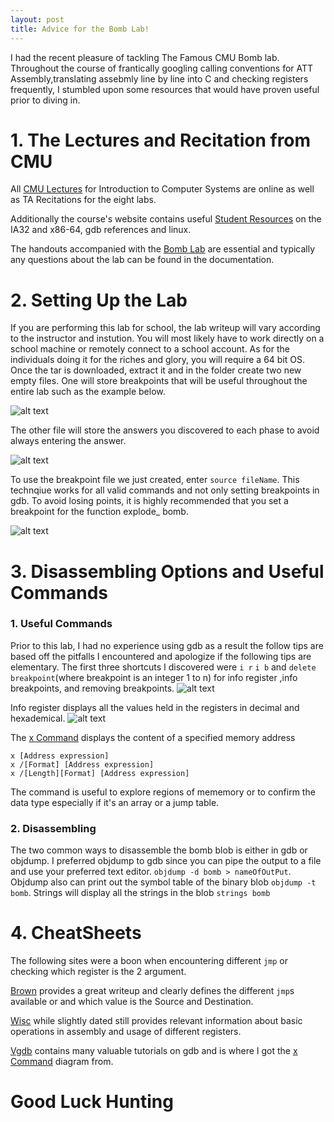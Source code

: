 ```yaml
---
layout: post
title: Advice for the Bomb Lab!
---
```

 I had the recent pleasure of tackling The Famous CMU Bomb lab. Throughout the course of frantically googling calling conventions for ATT Assembly,translating assebmly line by line into C and checking registers frequently, I stumbled upon some resources that would have proven useful prior to diving in.

# 1. The Lectures and Recitation from CMU
 All [CMU Lectures] for Introduction to Computer Systems  are online as well as TA Recitations for the eight labs.
 
 [CMU Lectures]:https://scs.hosted.panopto.com/Panopto/Pages/Sessions/List.aspx#folderID=%22b96d90ae-9871-4fae-91e2-b1627b43e25e%22&page=1 
 
 Additionally the course's website contains useful [Student Resources] on the IA32 and x86-64, gdb references and linux.
 
 [Student Resources]:http://csapp.cs.cmu.edu/3e/students.html
 
 The handouts accompanied with the [Bomb Lab] are essential and typically any questions about the lab can be found in the documentation.

[Bomb Lab]:http://csapp.cs.cmu.edu/3e/labs.html

# 2. Setting Up the Lab
If you are performing this lab for school, the lab writeup will vary according to the instructor and instution. You will most likely have to work directly on a school machine or remotely connect to a school account. As for the individuals doing it for the riches and glory, you will require a 64 bit OS. Once the tar is downloaded, extract it and in the folder create two new empty files. One will store  breakpoints that will be useful throughout the entire lab such as the example below.

![alt text][break]

The other file will store the answers you discovered to each phase to avoid always entering the answer.

![alt text][answer]

To use the breakpoint file we just created, enter `source fileName`. This technqiue works for all valid commands and not only setting breakpoints  in gdb. To avoid losing points, it is highly recommended that you set a breakpoint for the function explode_ bomb. 

![alt text][source]

# 3. Disassembling Options and Useful Commands

### 1. Useful Commands
Prior to this lab, I had no experience using gdb as a result the follow tips are based off the pitfalls I encountered and apologize if the following tips are elementary.  The first three shortcuts  I discovered were `i r`  `i b` and `delete breakpoint`(where breakpoint is an integer 1 to n)  for info register ,info breakpoints, and removing breakpoints.
![alt text][ib]

Info register displays all the values held in the registers  in decimal and hexademical.
![alt text][ir]

The [x Command] displays the content of a specified memory address
```
x [Address expression]
x /[Format] [Address expression]
x /[Length][Format] [Address expression]
```
The command is useful to explore regions of mememory or to confirm the data type especially if it's an array or a jump table.
### 2. Disassembling
The two common ways to disassemble the bomb blob is either in gdb or objdump. I preferred objdump to gdb since you can pipe the output to a file and use your preferred text editor. `objdump -d bomb > nameOfOutPut`. Objdump also can print out the symbol table of the binary blob  `objdump -t bomb`. Strings will display all the strings in the blob  `strings bomb`


# 4. CheatSheets
The following sites were a boon when encountering different `jmp` or checking which register is the 2 argument.

[Brown] provides a great writeup and clearly defines the different `jmp`s available or and which value is the Source and Destination.

[Wisc] while slightly dated still provides relevant information about basic operations in assembly and usage of different registers.

[Vgdb] contains many valuable tutorials on gdb and is where I got the [x Command] diagram from.

# Good Luck Hunting

[Vgdb]: http://visualgdb.com/gdbreference/commands/
[Wisc]:https://www.cs.uaf.edu/2005/fall/cs301/support/x86/index.html
[Brown]:https://cs.brown.edu/courses/cs033/docs/guides/x64_cheatsheet.pdf
[x Command]:http://visualgdb.com/gdbreference/commands/x "the source of the x command format"
[ir]:https://github.com/Klettgau/klettgau.github.io/blob/master/images/ir.png "an example of info register"
[ib]:https://github.com/Klettgau/klettgau.github.io/blob/f3d7b4ba881a0c4e788c4253a2877011adc25eda/images/ib.png "an example of info break and deleting a breakpoint"
[break]:https://github.com/Klettgau/klettgau.github.io/blob/master/images/breakpoints
[source]:https://github.com/Klettgau/klettgau.github.io/blob/master/images/source_breakpoints
[answer]:https://github.com/Klettgau/klettgau.github.io/blob/master/images/answer%20file
